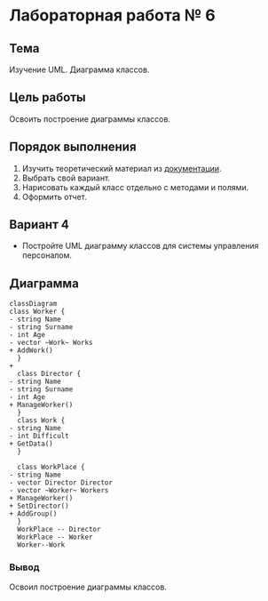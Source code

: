 # Лабораторная работа № 6 #

## Тема ##

Изучение UML. Диаграмма классов.

## Цель работы ##

Освоить построение диаграммы классов.

## Порядок выполнения ##

1. Изучить теоретический материал из [документации](https://mermaid.js.org/intro/getting-started.html).
2. Выбрать свой вариант.
3. Нарисовать каждый класс отдельно с методами и полями.
4. Оформить отчет.

## Вариант 4  ##

- Постройте UML диаграмму классов для системы управления персоналом.

## Диаграмма ##

```mermaid
classDiagram
class Worker {
- string Name
- string Surname
- int Age
- vector ~Work~ Works
+ AddWork()
  }
+ 
  class Director {
- string Name
- string Surname
- int Age
+ ManageWorker()
  }
  class Work {
- string Name
- int Difficult
+ GetData()
  }

  class WorkPlace {
- string Name
- vector Director Director
- vector ~Worker~ Workers
+ ManageWorker()
+ SetDirector()
+ AddGroup()
  }
  WorkPlace -- Director
  WorkPlace -- Worker
  Worker--Work
```

### Вывод ###

Освоил построение диаграммы классов.

